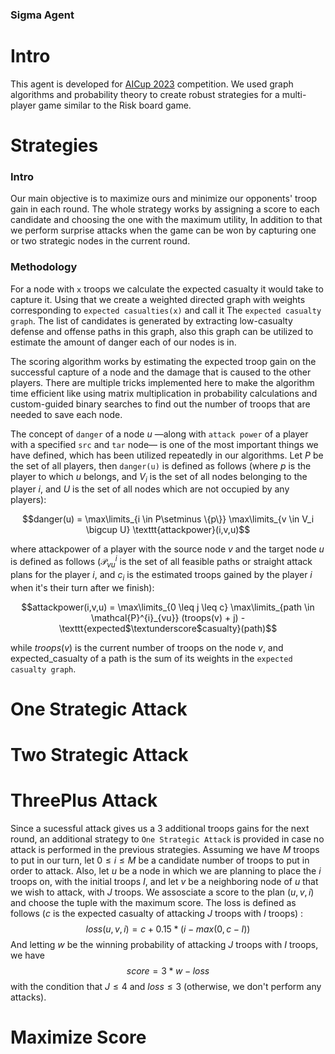### Sigma Agent

# Intro
This agent is developed for [AICup 2023](https://aicup2023.ir/) competition.
We used graph algorithms and probability theory to create robust strategies for a multi-player game similar to the Risk board game.

# Strategies
### Intro
Our main objective is to maximize ours and minimize our opponents' troop gain in each round. The whole strategy works by assigning a score to each candidate and choosing the one with the maximum utility, In addition to that we perform surprise attacks when the game can be won by capturing one or two strategic nodes in the current round.

### Methodology
For a node with `x` troops we calculate the expected casualty it would take to capture it. Using that we create a weighted directed graph with weights corresponding to `expected casualties(x)` and call it The `expected casualty graph`. The list of candidates is generated by extracting low-casualty defense and offense paths in this graph, also this graph can be utilized to estimate the amount of danger each of our nodes is in.

The scoring algorithm works by estimating the expected troop gain on the successful capture of a node and the damage that is caused to the other players. There are multiple tricks implemented here to make the algorithm time efficient like using matrix multiplication in probability calculations and custom-guided binary searches to find out the number of troops that are needed to save each node.

The concept of `danger` of a node $u$ —along with `attack power` of a player with a specified `src` and `tar` node— is one of the most important things we have defined, which has been utilized repeatedly in our algorithms. Let $P$ be the set of all players, then `danger(u)` is defined as follows (where $p$ is the player to which $u$ belongs, and $V_i$ is the set of all nodes belonging to the player $i$, and $U$ is the set of all nodes which are not occupied by any players):

$$danger(u) = \max\limits_{i \in P\setminus \{p\}} \max\limits_{v \in V_i \bigcup U} \texttt{attackpower}(i,v,u)$$

where attackpower of a player with the source node $v$ and the target node $u$ is defined as follows ($\mathcal{P}^{i}_{vu}$ is the set of all feasible paths or straight attack plans for the player $i$, and $c_i$ is the estimated troops gained by the player $i$ when it's their turn after we finish):

$$attackpower(i,v,u) =  \max\limits_{0 \leq j \leq c} \max\limits_{path \in \mathcal{P}^{i}_{vu}}  (troops(v) + j) - \texttt{expected$\textunderscore$casualty}(path)$$

while $troops(v)$ is the current number of troops on the node $v$, and expected_casualty of a path is the sum of its weights in the `expected casualty graph`.

# One Strategic Attack


# Two Strategic Attack


# ThreePlus Attack
Since a sucessful attack gives us a 3 additional troops gains for the next round, an additional strategy to `One Strategic Attack` is provided in case no attack is performed in the previous strategies. Assuming we have $M$ troops to put in our turn, let $0 \leq i \leq M$ be a candidate number of troops to put in order to attack. Also, let $u$ be a node in which we are planning to place the $i$ troops on, with the initial troops $I$, and let $v$ be a neighboring node of $u$ that we wish to attack, with $J$ troops. We assosciate a score to the plan $(u,v,i)$ and choose the tuple with the maximum score. The loss is defined as follows ($c$ is the expected casualty of attacking $J$ troops with $I$ troops) :
$$loss(u,v,i) = c + 0.15 * (i - max(0, c - I))$$
And letting $w$ be the winning probability of attacking $J$ troops with $I$ troops, we have
$$score = 3 * w - loss$$
with the condition that $J \leq 4$ and $loss \leq 3$ (otherwise, we don't perform any attacks).

# Maximize Score


